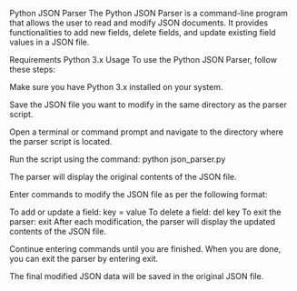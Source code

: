 Python JSON Parser
The Python JSON Parser is a command-line program that allows the user to read and modify JSON documents. It provides functionalities to add new fields, delete fields, and update existing field values in a JSON file.

Requirements
Python 3.x
Usage
To use the Python JSON Parser, follow these steps:

Make sure you have Python 3.x installed on your system.

Save the JSON file you want to modify in the same directory as the parser script.

Open a terminal or command prompt and navigate to the directory where the parser script is located.

Run the script using the command: python json_parser.py

The parser will display the original contents of the JSON file.

Enter commands to modify the JSON file as per the following format:

To add or update a field: key = value
To delete a field: del key
To exit the parser: exit
After each modification, the parser will display the updated contents of the JSON file.

Continue entering commands until you are finished. When you are done, you can exit the parser by entering exit.

The final modified JSON data will be saved in the original JSON file.
